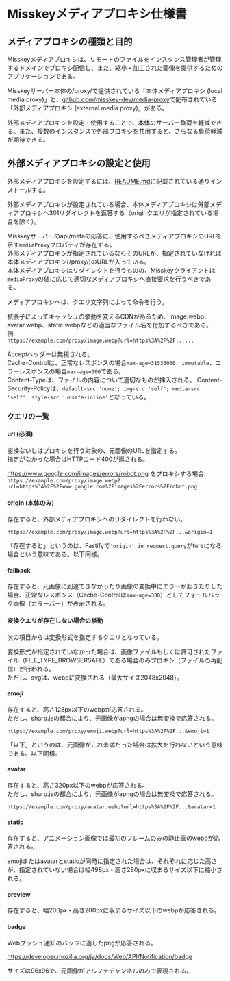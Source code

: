 # Misskeyメディアプロキシ仕様書

## メディアプロキシの種類と目的
Misskeyメディアプロキシは、リモートのファイルをインスタンス管理者が管理するドメインでプロキシ配信し、また、縮小・加工された画像を提供するためのアプリケーションである。

Misskeyサーバー本体の/proxy/で提供されている「本体メディアプロキシ (local media proxy)」と、[github.com/misskey-dev/media-proxy](https://github.com/misskey-dev/media-proxy)で配布されている「外部メディアプロキシ (external media proxy)」がある。

外部メディアプロキシを設定・使用することで、本体のサーバー負荷を軽減できる。また、複数のインスタンスで外部プロキシを共用すると、さらなる負荷軽減が期待できる。

## 外部メディアプロキシの設定と使用
外部メディアプロキシを設定するには、[README.md](./README.md)に記載されている通りインストールする。

外部メディアプロキシが設定されている場合、本体メディアプロキシは外部メディアプロキシへ301リダイレクトを返答する（originクエリが指定されている場合を除く）。

Misskeyサーバーのapi/metaの応答に、使用するべきメディアプロキシのURLを示す`mediaProxy`プロパティが存在する。  
外部メディアプロキシが指定されているならそのURLが、指定されていなければ本体メディアプロキシ(/proxy/)のURLが入っている。  
本体メディアプロキシはリダイレクトを行うものの、Misskeyクライアントは`mediaProxy`の値に応じて適切なメディアプロキシへ直接要求を行うべきである。

メディアプロキシへは、クエリ文字列によって命令を行う。

拡張子によってキャッシュの挙動を変えるCDNがあるため、image.webp、avatar.webp、static.webpなどの適当なファイル名を付加するべきである。  
例:  
`https://example.com/proxy/image.webp?url=https%3A%2F%2F......`

Acceptヘッダーは無視される。  
Cache-Controlは、正常なレスポンスの場合`max-age=31536000, immutable`、エラーレスポンスの場合`max-age=300`である。  
Content-Typeは、ファイルの内容について適切なものが挿入される。
Content-Security-Policyは、`default-src 'none'; img-src 'self'; media-src 'self'; style-src 'unsafe-inline'`となっている。

### クエリの一覧
#### url (必須)
変換ないしはプロキシを行う対象の、元画像のURLを指定する。  
指定がなかった場合はHTTPコード400が返される。

https://www.google.com/images/errors/robot.png をプロキシする場合:  
`https://example.com/proxy/image.webp?url=https%3A%2F%2Fwww.google.com%2Fimages%2Ferrors%2Frobot.png`

#### origin (本体のみ)
存在すると、外部メディアプロキシへのリダイレクトを行わない。

`https://example.com/proxy/image.webp?url=https%3A%2F%2F...&origin=1`

「存在すると」というのは、Fastifyで`'origin' in request.query`がtureになる場合という意味である。以下同様。

#### fallback
存在すると、元画像に到達できなかったり画像の変換中にエラーが起きたりした場合、正常なレスポンス（Cache-Controlは`max-age=300`）としてフォールバック画像（カラーバー）が表示される。

#### 変換クエリが存在しない場合の挙動
次の項目からは変換形式を指定するクエリとなっている。

変換形式が指定されていなかった場合は、画像ファイルもしくは許可されたファイル（FILE_TYPE_BROWSERSAFE）である場合のみプロキシ（ファイルの再配信）が行われる。  
ただし、svgは、webpに変換される（最大サイズ2048x2048）。

#### emoji
存在すると、高さ128px以下のwebpが応答される。  
ただし、sharp.jsの都合により、元画像がapngの場合は無変換で応答される。

`https://example.com/proxy/emoji.webp?url=https%3A%2F%2F...&emoji=1`

「以下」というのは、元画像がこれ未満だった場合は拡大を行わないという意味である。以下同様。

#### avatar
存在すると、高さ320px以下のwebpが応答される。  
ただし、sharp.jsの都合により、元画像がapngの場合は無変換で応答される。

`https://example.com/proxy/avatar.webp?url=https%3A%2F%2F...&avatar=1`

#### static
存在すると、アニメーション画像では最初のフレームのみの静止画のwebpが応答される。

emojiまたはavatarとstaticが同時に指定された場合は、それぞれに応じた高さが、指定されていない場合は幅498px・高さ280pxに収まるサイズ以下に縮小される。  

#### preview
存在すると、幅200px・高さ200pxに収まるサイズ以下のwebpが応答される。

#### badge
Webプッシュ通知のバッジに適したpngが応答される。

https://developer.mozilla.org/ja/docs/Web/API/Notification/badge

サイズは96x96で、元画像がアルファチャンネルのみで表現される。
